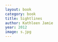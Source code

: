 ```yaml
---
layout: book
category: book
title: Sightlines
author: Kathleen Jamie
year: 2012
image: s.jpg
---
```

